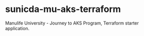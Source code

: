 # sunicda-mu-aks-terraform

Manulife University - Journey to AKS Program, Terraform starter application.
